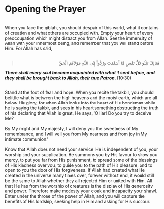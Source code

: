 Opening the Prayer
==================

   
 When you face the qiblah, you should despair of this world, what it
contains of creation and what others are occupied with. Empty your heart
of every preoccupation which might distract you from Allah. See the
immensity of Allah with your innermost being, and remember that you will
stand before Him. For Allah has said,  
  

<blockquote dir="rtl">
  <p>
هُنَالِكَ تَبْلُو كُلُّ نَفْسٍ مَّا أَسْلَفَتْ وَرُدُّواْ إِلَى اللّهِ
مَوْلاَهُمُ الْحَقِّ
  </p>
</blockquote>

***There shall every soul become acquainted with what it sent before,
and they shall be brought back to Allah, their true Patron.*** (10:30)

   
 Stand at the foot of fear and hope. When you recite the takbir, you
should belittle what is between the high heavens and the moist earth,
which are all below His glory, for when Allah looks into the heart of
His bondsman while he is saying the takbir, and sees in his heart
something obstructing the truth of his declaring that Allah is great, He
says, 'O liar! Do you try to deceive Me?  
    
 By My might and My majesty, I will deny you the sweetness of My
remembrance, and I will veil you from My nearness and from joy in My
intimate communion.'  
    
 Know that Allah does not need your service. He is independent of you,
your worship and your supplication. He summons you by His favour to show
you mercy, to put you far from His punishment, to spread some of the
blessings of His kindness over you, to guide you to the path of His
pleasure, and to open to you the door of His forgiveness. If Allah had
created what He created in the universe many times over, forever without
end, it would still be the same to Allah whether they all rejected Him
or united with Him. All that He has from the worship of creatures is the
display of His generosity and power. Therefore make modesty your cloak
and incapacity your shawl. Enter under the throne of the power of Allah,
and you will capture the benefits of His lordship, seeking help in Him
and asking for His succour.  
  


